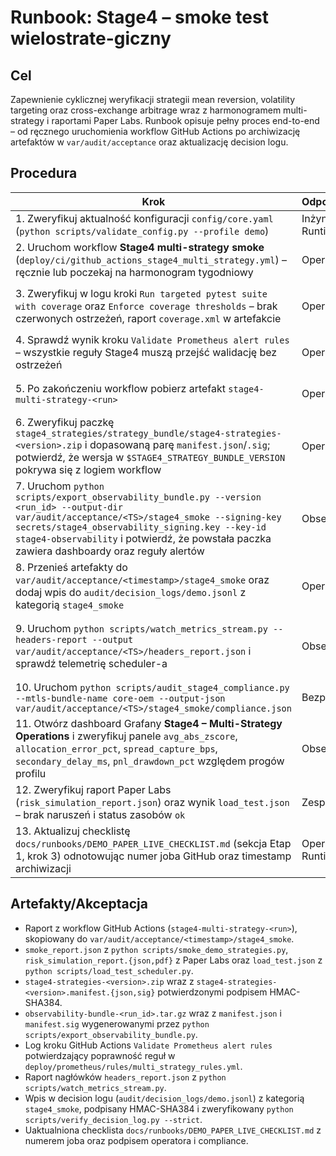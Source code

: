 # Runbook: Stage4 – smoke test wielostrate-giczny

## Cel
Zapewnienie cyklicznej weryfikacji strategii mean reversion, volatility targeting oraz cross-exchange
arbitrage wraz z harmonogramem multi-strategy i raportami Paper Labs. Runbook opisuje pełny
proces end-to-end – od ręcznego uruchomienia workflow GitHub Actions po archiwizację artefaktów
w `var/audit/acceptance` oraz aktualizację decision logu.

## Procedura
| Krok | Odpowiedzialny | Artefakty | Akceptacja |
| --- | --- | --- | --- |
| 1. Zweryfikuj aktualność konfiguracji `config/core.yaml` (`python scripts/validate_config.py --profile demo`) | Inżynier Runtime | Raport walidacji, hash SHA-384 konfiguracji | Raport PASS, hash dopisany do decision logu Stage4 |
| 2. Uruchom workflow **Stage4 multi-strategy smoke** (`deploy/ci/github_actions_stage4_multi_strategy.yml`) – ręcznie lub poczekaj na harmonogram tygodniowy | Operator CI | Log wykonania GitHub Actions | Job zakończony sukcesem, brak ostrzeżeń krytycznych |
| 3. Zweryfikuj w logu kroki `Run targeted pytest suite with coverage` oraz `Enforce coverage thresholds` – brak czerwonych ostrzeżeń, raport `coverage.xml` w artefakcie | Operator CI | `coverage.xml`, log kroku | Minimalne pokrycie 85% globalnie oraz 87% dla `bot_core.strategies` spełnione |
| 4. Sprawdź wynik kroku `Validate Prometheus alert rules` – wszystkie reguły Stage4 muszą przejść walidację bez ostrzeżeń | Operator CI | log kroku, `deploy/prometheus/rules/multi_strategy_rules.yml` | Log zawiera komunikaty „Walidacja reguł zakończona sukcesem” |
| 5. Po zakończeniu workflow pobierz artefakt `stage4-multi-strategy-<run>` | Operator CI | `smoke_report.json`, `risk_simulation/*`, `metadata.json`, `load_test.json` | Artefakty zdeponowane lokalnie w katalogu tymczasowym |
| 6. Zweryfikuj paczkę `stage4_strategies/strategy_bundle/stage4-strategies-<version>.zip` i dopasowaną parę `manifest.json`/`.sig`; potwierdź, że wersja w `$STAGE4_STRATEGY_BUNDLE_VERSION` pokrywa się z logiem workflow | Operator OEM | `stage4-strategies-<version>.zip`, `stage4-strategies-<version>.manifest.{json,sig}` | Manifest i sygnatura podpisane HMAC, wyniki `sha256` zgodne z raportem |
| 7. Uruchom `python scripts/export_observability_bundle.py --version <run_id> --output-dir var/audit/acceptance/<TS>/stage4_smoke --signing-key secrets/stage4_observability_signing.key --key-id stage4-observability` i potwierdź, że powstała paczka zawiera dashboardy oraz reguły alertów | Observability | `observability-bundle-<run_id>.tar.gz`, `manifest.json`, `manifest.sig` | Pliki obecne, podpis HMAC-SHA384 zweryfikowany `python scripts/verify_signature.py` |
| 8. Przenieś artefakty do `var/audit/acceptance/<timestamp>/stage4_smoke` oraz dodaj wpis do `audit/decision_logs/demo.jsonl` z kategorią `stage4_smoke` | Operator OEM | Struktura katalogu `var/audit/acceptance/<TS>/stage4_smoke`, wpis decision logu | Pliki skopiowane, wpis podpisany HMAC-SHA384 |
| 9. Uruchom `python scripts/watch_metrics_stream.py --headers-report --output var/audit/acceptance/<TS>/headers_report.json` i sprawdź telemetrię scheduler-a | Observability | `headers_report.json` | Raport zawiera metryki `avg_abs_zscore`, `allocation_error_pct`, `spread_capture_bps` w granicach profilu |
| 10. Uruchom `python scripts/audit_stage4_compliance.py --mtls-bundle-name core-oem --output-json var/audit/acceptance/<TS>/stage4_smoke/compliance.json` | Bezpieczeństwo | Raport audytu Stage4 (`status`, `issues`, `warnings`) | Raport zakończony statusem `ok`/`warn`, brak `fail` |
| 11. Otwórz dashboard Grafany **Stage4 – Multi-Strategy Operations** i zweryfikuj panele `avg_abs_zscore`, `allocation_error_pct`, `spread_capture_bps`, `secondary_delay_ms`, `pnl_drawdown_pct` względem progów profilu | Observability | `deploy/grafana/provisioning/dashboards/stage4_multi_strategy.json`, zrzuty ekranu dashboardu | Wszystkie panele w statusie zielonym/żółtym zgodnie z profilem ryzyka |
| 12. Zweryfikuj raport Paper Labs (`risk_simulation_report.json`) oraz wynik `load_test.json` – brak naruszeń i status zasobów `ok` | Zespół Ryzyka | `risk_simulation_report.json`, `risk_simulation_report.pdf`, `load_test.json` | Raport bez `breach` oraz `resource_status: ok` |
| 13. Aktualizuj checklistę `docs/runbooks/DEMO_PAPER_LIVE_CHECKLIST.md` (sekcja Etap 1, krok 3) odnotowując numer joba GitHub oraz timestamp archiwizacji | Operator Runtime | Checklisty, decision log | Pole Akceptacja oznaczone `[x]` |

## Artefakty/Akceptacja
- Raport z workflow GitHub Actions (`stage4-multi-strategy-<run>`), skopiowany do
  `var/audit/acceptance/<timestamp>/stage4_smoke`.
- `smoke_report.json` z `python scripts/smoke_demo_strategies.py`, `risk_simulation_report.{json,pdf}`
  z Paper Labs oraz `load_test.json` z `python scripts/load_test_scheduler.py`.
- `stage4-strategies-<version>.zip` wraz z `stage4-strategies-<version>.manifest.{json,sig}`
  potwierdzonymi podpisem HMAC-SHA384.
- `observability-bundle-<run_id>.tar.gz` wraz z `manifest.json` i `manifest.sig`
  wygenerowanymi przez `python scripts/export_observability_bundle.py`.
- Log kroku GitHub Actions `Validate Prometheus alert rules` potwierdzający poprawność
  reguł w `deploy/prometheus/rules/multi_strategy_rules.yml`.
- Raport nagłówków `headers_report.json` z `python scripts/watch_metrics_stream.py`.
- Wpis w decision logu (`audit/decision_logs/demo.jsonl`) z kategorią `stage4_smoke`, podpisany
  HMAC-SHA384 i zweryfikowany `python scripts/verify_decision_log.py --strict`.
- Uaktualniona checklista `docs/runbooks/DEMO_PAPER_LIVE_CHECKLIST.md` z numerem joba oraz
  podpisem operatora i compliance.
